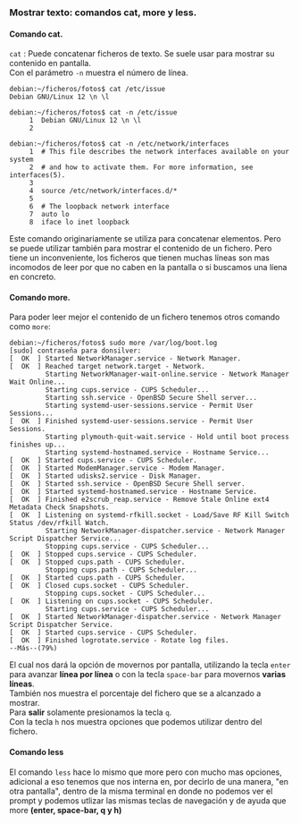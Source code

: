 ### Mostrar texto: comandos cat, more y less.

#### Comando cat.

`cat` : Puede concatenar ficheros de texto. Se suele usar para mostrar su contenido en pantalla.  
Con el parámetro `-n` muestra el número de línea.

```console
debian:~/ficheros/fotos$ cat /etc/issue
Debian GNU/Linux 12 \n \l

```
```console
debian:~/ficheros/fotos$ cat -n /etc/issue
     1  Debian GNU/Linux 12 \n \l
     2
```
```console
debian:~/ficheros/fotos$ cat -n /etc/network/interfaces
     1  # This file describes the network interfaces available on your system
     2  # and how to activate them. For more information, see interfaces(5).
     3
     4  source /etc/network/interfaces.d/*
     5
     6  # The loopback network interface
     7  auto lo
     8  iface lo inet loopback
```

Este comando originariamente se utiliza para concatenar elementos. Pero se puede utilizar también para mostrar el contenido de un fichero. Pero tiene un inconveniente, los ficheros que tienen muchas líneas son mas incomodos de leer por que no caben en la pantalla o si buscamos una líena en concreto.

#### Comando more.

Para poder leer mejor el contenido de un fichero tenemos otros comando como `more`:

```console
debian:~/ficheros/fotos$ sudo more /var/log/boot.log
[sudo] contraseña para donsilver:
[  OK  ] Started NetworkManager.service - Network Manager.
[  OK  ] Reached target network.target - Network.
         Starting NetworkManager-wait-online.service - Network Manager Wait Online...
         Starting cups.service - CUPS Scheduler...
         Starting ssh.service - OpenBSD Secure Shell server...
         Starting systemd-user-sessions.service - Permit User Sessions...
[  OK  ] Finished systemd-user-sessions.service - Permit User Sessions.
         Starting plymouth-quit-wait.service - Hold until boot process finishes up...
         Starting systemd-hostnamed.service - Hostname Service...
[  OK  ] Started cups.service - CUPS Scheduler.
[  OK  ] Started ModemManager.service - Modem Manager.
[  OK  ] Started udisks2.service - Disk Manager.
[  OK  ] Started ssh.service - OpenBSD Secure Shell server.
[  OK  ] Started systemd-hostnamed.service - Hostname Service.
[  OK  ] Finished e2scrub_reap.service - Remove Stale Online ext4 Metadata Check Snapshots.
[  OK  ] Listening on systemd-rfkill.socket - Load/Save RF Kill Switch Status /dev/rfkill Watch.
         Starting NetworkManager-dispatcher.service - Network Manager Script Dispatcher Service...
         Stopping cups.service - CUPS Scheduler...
[  OK  ] Stopped cups.service - CUPS Scheduler.
[  OK  ] Stopped cups.path - CUPS Scheduler.
         Stopping cups.path - CUPS Scheduler...
[  OK  ] Started cups.path - CUPS Scheduler.
[  OK  ] Closed cups.socket - CUPS Scheduler.
         Stopping cups.socket - CUPS Scheduler...
[  OK  ] Listening on cups.socket - CUPS Scheduler.
         Starting cups.service - CUPS Scheduler...
[  OK  ] Started NetworkManager-dispatcher.service - Network Manager Script Dispatcher Service.
[  OK  ] Started cups.service - CUPS Scheduler.
[  OK  ] Finished logrotate.service - Rotate log files.
--Más--(79%)
```

El cual nos dará la opción de movernos por pantalla, utilizando la tecla `enter` para avanzar **línea por línea** o con la tecla  `space-bar` para movernos **varias líneas**.  
También nos muestra el porcentaje del fichero que se a alcanzado a mostrar.  
Para **salir** solamente presionamos la tecla `q`.  
Con la tecla `h` nos muestra opciones que podemos utilizar dentro del fichero.

#### Comando less

El comando `less` hace lo mismo que more pero con mucho mas opciones, adicional a eso tenemos que nos interna en, por decirlo de una manera, "en otra pantalla", dentro de la misma terminal en donde no podemos ver el prompt y podemos utlizar las mismas teclas de navegación y de ayuda que more **(enter, space-bar, q y h)**

